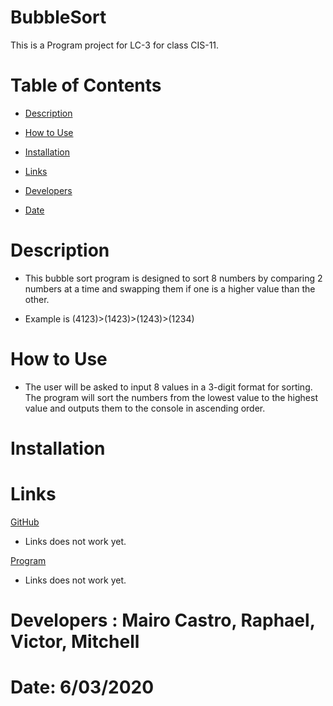 # BubbleSort

This is a Program project for LC-3 for class CIS-11.

# Table of Contents

- [Description]()

- [How to Use]()

- [Installation]()

- [Links]()

- [Developers]()

- [Date]()

# Description

* This bubble sort program is designed to sort 8 numbers by comparing 2 numbers at a time and swapping them if one is a higher value than the other.

* Example is (4123)>(1423)>(1243)>(1234)

# How to Use

* The user will be asked to input 8 values in a 3-digit format for sorting. The program will sort the numbers from the lowest value to the highest value and outputs them to the console in ascending order.

# Installation

# Links

[GitHub](https://github.com/Mabe2515/BubbleSort/edit/master/README.md)
* Links does not work yet.

[Program](https://github.com/Mabe2515/BubbleSort/edit/master/README.md)
* Links does not work yet.







# Developers : Mairo Castro, Raphael, Victor, Mitchell

# Date: 6/03/2020
